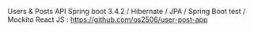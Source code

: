 Users & Posts API
Spring boot 3.4.2 / Hibernate / JPA / Spring Boot test / Mockito
React JS : https://github.com/os2506/user-post-app
